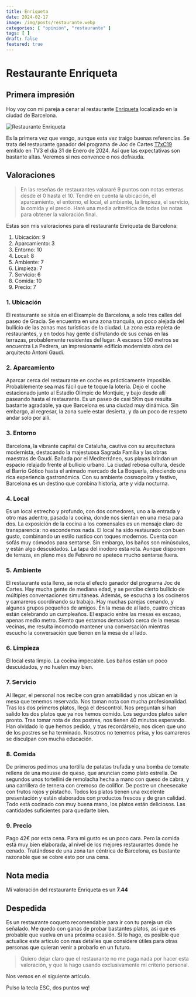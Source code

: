```yaml
---
title: Enriqueta
date: 2024-02-17
image: /img/posts/restaurante.webp
categories: [ "opinión", "restaurante" ]
tags: [ ]
draft: false
featured: true
---
```


# Restaurante Enriqueta

## Primera impresión

Hoy voy con mi pareja a cenar al restaurante [Enriqueta](https://enriquetabcn.com/) localizado en la ciudad de Barcelona.

![Restaurante Enriqueta](/img/enriqueta.webp)

Es la primera vez que vengo, aunque esta vez traigo buenas referencias. Se trata del restaurante ganador del programa de Joc de Cartes [T7xC19](https://www.ccma.cat/3cat/t7xc19-duel-entre-restaurants-tradicionals-i-creatius-de-barcelona/video/6261002/) emitido en TV3 el día 31 de Enero de 2024. Así que las expectativas son bastante altas. Veremos si nos convence o nos defrauda.

## Valoraciones

> En las reseñas de restaurantes valoraré 9 puntos con notas enteras desde el 0 hasta el 10. Tendré en cuenta la ubicación, el aparcamiento, el entorno, el local, el ambiente, la limpieza, el servicio, la comida y el precio. Haré una media aritmética de todas las notas para obtener la valoración final.

Estas son mis valoraciones para el restaurante Enriqueta de Barcelona:

1. Ubicación: 9
2. Aparcamiento: 3
3. Entorno: 10
4. Local: 8
5. Ambiente: 7
6. Limpieza: 7
7. Servicio: 6
8. Comida: 10
9. Precio: 7

### 1. Ubicación

El restaurante se sitúa en el Eixample de Barcelona, a solo tres calles del paseo de Gracia. Se encuentra en una zona tranquila, un poco alejada del bullicio de las zonas mas turísticas de la ciudad. La zona esta repleta de restaurantes, y en todos hay gente disfrutando de sus cenas en las terrazas, probablemente residentes del lugar. A escasos 500 metros se encuentra La Pedrera, un impresionante edificio modernista obra del arquitecto Antoni Gaudí.

### 2. Aparcamiento

Aparcar cerca del restaurante en coche es prácticamente imposible. Probablemente sea mas fácil que te toque la lotería. Dejo el coche estacionado junto al Estadio Olimpic de Montjuic, y bajo desde allí paseando hasta el restaurante. Es un paseo de casi 5Km que resulta bastante agradable, ya que Barcelona es una ciudad muy dinámica. Sin embargo, al regresar, la zona suele estar desierta, y da un poco de respeto andar solo por allí.

### 3. Entorno

Barcelona, la vibrante capital de Cataluña, cautiva con su arquitectura modernista, destacando la majestuosa Sagrada Familia y las obras maestras de Gaudí. Bañada por el Mediterráneo, sus playas brindan un espacio relajado frente al bullicio urbano. La ciudad rebosa cultura, desde el Barrio Gótico hasta el animado mercado de La Boquería, ofreciendo una rica experiencia gastronómica. Con su ambiente cosmopolita y festivo, Barcelona es un destino que combina historia, arte y vida nocturna.

### 4. Local

Es un local estrecho y profundo, con dos comedores, uno a la entrada y otro mas adentro, pasada la cocina, donde nos sientan en una mesa para dos. La exposición de la cocina a los comensales es un mensaje claro de transparencia: no escondemos nada. El local ha sido restaurado con buen gusto, combinando un estilo rustico con toques modernos. Cuenta con sofás muy cómodos para sentarse. Sin embargo, los baños son minúsculos, y están algo descuidados. La tapa del inodoro esta rota. Aunque disponen de terraza, en pleno mes de Febrero no apetece mucho sentarse fuera.

### 5. Ambiente

El restaurante esta lleno, se nota el efecto ganador del programa Joc de Cartes. Hay mucha gente de mediana edad, y se percibe cierto bullicio de múltiples conversaciones simultáneas. Además, se escucha a los cocineros y camareros coordinando su trabajo. Hay muchas parejas cenando, y algunos grupos pequeños de amigos. En la mesa de al lado, cuatro chicas están celebrando un cumpleaños. El espacio entre las mesas es escaso, apenas medio metro. Siento que estamos demasiado cerca de la mesas vecinas, me resulta incomodo mantener una conversación mientras escucho la conversación que tienen en la mesa de al lado.

### 6. Limpieza

El local esta limpio. La cocina impecable. Los baños están un poco descuidados, y no huelen muy bien.

### 7. Servicio

Al llegar, el personal nos recibe con gran amabilidad y nos ubican en la mesa que tenemos reservada. Nos toman nota con mucha profesionalidad. Tras los dos primeros platos, llega el descontrol. Nos preguntan si han salido los dos platos que ya nos hemos comido. Los segundos platos salen pronto. Tras tomar nota de dos postres, nos tienen 40 minutos esperando. Han olvidado lo que hemos pedido, y tras recordárselo, nos dicen que uno de los postres se ha terminado. Nosotros no tenemos prisa, y los camareros se disculpan con mucha educación.

### 8. Comida

De primeros pedimos una tortilla de patatas trufada y una bomba de tomate rellena de una mousse de queso, que anuncian como plato estrella. De segundos unos tortellini de remolacha hecha a mano con queso de cabra, y una carrillera de ternera con cremoso de coliflor. De postre un cheesecake con frutos rojos y pistacho. Todos los platos tienen una excelente presentación y están elaborados con productos frescos y de gran calidad. Todo está cocinado con muy buena mano, los platos están deliciosos. Las cantidades suficientes para quedarte bien.

### 9. Precio

Pago 42€ por esta cena. Para mi gusto es un poco cara. Pero la comida está muy bien elaborada, al nivel de los mejores restaurantes donde he cenado. Tratándose de una zona tan céntrica de Barcelona, es bastante razonable que se cobre esto por una cena.

## Nota media

Mi valoración del restaurante Enriqueta es un **7.44**

## Despedida

Es un restaurante coqueto recomendable para ir con tu pareja un día señalado. Me quedo con ganas de probar bastantes platos, así que es probable que vuelva en una próxima ocasión. Si lo hago, es posible que actualice este articulo con mas detalles que considere útiles para otras personas que quieran venir a probarlo en un futuro.

> Quiero dejar claro que el restaurante no me paga nada por hacer esta valoración, y que la hago usando exclusivamente mi criterio personal.

Nos vemos en el siguiente articulo.

Pulso la tecla ESC, dos puntos wq!
